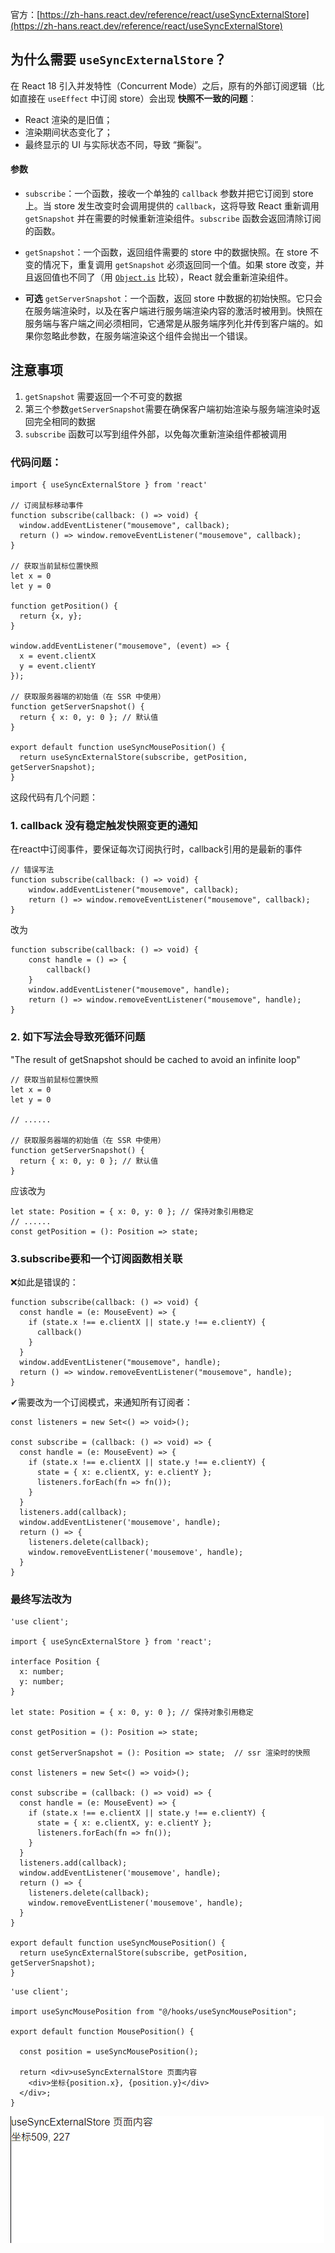 官方：[https://zh-hans.react.dev/reference/react/useSyncExternalStore](https://zh-hans.react.dev/reference/react/useSyncExternalStore)

## 为什么需要 `useSyncExternalStore`？

在 React 18 引入并发特性（Concurrent Mode）之后，原有的外部订阅逻辑（比如直接在 `useEffect` 中订阅 store）会出现 **快照不一致的问题**：

- React 渲染的是旧值；
- 渲染期间状态变化了；
- 最终显示的 UI 与实际状态不同，导致 “撕裂”。

#### 参数 

- `subscribe`：一个函数，接收一个单独的 `callback` 参数并把它订阅到 store 上。当 store 发生改变时会调用提供的 `callback`，这将导致 React 重新调用 `getSnapshot` 并在需要的时候重新渲染组件。`subscribe` 函数会返回清除订阅的函数。
 
- `getSnapshot`：一个函数，返回组件需要的 store 中的数据快照。在 store 不变的情况下，重复调用 `getSnapshot` 必须返回同一个值。如果 store 改变，并且返回值也不同了（用 [`Object.is`](https://developer.mozilla.org/zh-CN/docs/Web/JavaScript/Reference/Global_Objects/Object/is) 比较），React 就会重新渲染组件。

- **可选** `getServerSnapshot`：一个函数，返回 store 中数据的初始快照。它只会在服务端渲染时，以及在客户端进行服务端渲染内容的激活时被用到。快照在服务端与客户端之间必须相同，它通常是从服务端序列化并传到客户端的。如果你忽略此参数，在服务端渲染这个组件会抛出一个错误。

## 注意事项

1. `getSnapshot` 需要返回一个不可变的数据
2. 第三个参数`getServerSnapshot`需要在确保客户端初始渲染与服务端渲染时返回完全相同的数据
3. `subscribe` 函数可以写到组件外部，以免每次重新渲染组件都被调用

### 代码问题：

```
import { useSyncExternalStore } from 'react'

// 订阅鼠标移动事件
function subscribe(callback: () => void) {
  window.addEventListener("mousemove", callback);
  return () => window.removeEventListener("mousemove", callback);
}

// 获取当前鼠标位置快照
let x = 0
let y = 0

function getPosition() {
  return {x, y};
}

window.addEventListener("mousemove", (event) => {
  x = event.clientX
  y = event.clientY
});

// 获取服务器端的初始值（在 SSR 中使用）
function getServerSnapshot() {
  return { x: 0, y: 0 }; // 默认值
}

export default function useSyncMousePosition() {
  return useSyncExternalStore(subscribe, getPosition, getServerSnapshot);
}
```

这段代码有几个问题：
### 1. callback 没有稳定触发快照变更的通知

在react中订阅事件，要保证每次订阅执行时，callback引用的是最新的事件

```
// 错误写法
function subscribe(callback: () => void) {
	window.addEventListener("mousemove", callback);
	return () => window.removeEventListener("mousemove", callback);
}
```

改为

```
function subscribe(callback: () => void) {
	const handle = () => {
		callback()
	}
	window.addEventListener("mousemove", handle);
	return () => window.removeEventListener("mousemove", handle);
}
```

### 2. 如下写法会导致死循环问题

"The result of getSnapshot should be cached to avoid an infinite loop"

```
// 获取当前鼠标位置快照
let x = 0
let y = 0

// ......

// 获取服务器端的初始值（在 SSR 中使用）
function getServerSnapshot() {
  return { x: 0, y: 0 }; // 默认值
}
```

应该改为

```
let state: Position = { x: 0, y: 0 }; // 保持对象引用稳定
// ......
const getPosition = (): Position => state;
```

### 3.subscribe要和一个订阅函数相关联

❌如此是错误的：

```
function subscribe(callback: () => void) {
  const handle = (e: MouseEvent) => {
    if (state.x !== e.clientX || state.y !== e.clientY) {
      callback()
    }
  }
  window.addEventListener("mousemove", handle);
  return () => window.removeEventListener("mousemove", handle);
}
```

✔需要改为一个订阅模式，来通知所有订阅者：

```
const listeners = new Set<() => void>();

const subscribe = (callback: () => void) => {
  const handle = (e: MouseEvent) => {
    if (state.x !== e.clientX || state.y !== e.clientY) {
      state = { x: e.clientX, y: e.clientY }; 
      listeners.forEach(fn => fn());
    }
  }
  listeners.add(callback);
  window.addEventListener('mousemove', handle);
  return () => {
    listeners.delete(callback);
    window.removeEventListener('mousemove', handle);
  }
}
```

### 最终写法改为

```
'use client';

import { useSyncExternalStore } from 'react';

interface Position {
  x: number;
  y: number;
}

let state: Position = { x: 0, y: 0 }; // 保持对象引用稳定

const getPosition = (): Position => state;

const getServerSnapshot = (): Position => state;  // ssr 渲染时的快照

const listeners = new Set<() => void>();

const subscribe = (callback: () => void) => {
  const handle = (e: MouseEvent) => {
    if (state.x !== e.clientX || state.y !== e.clientY) {
      state = { x: e.clientX, y: e.clientY }; 
      listeners.forEach(fn => fn());
    }
  }
  listeners.add(callback);
  window.addEventListener('mousemove', handle);
  return () => {
    listeners.delete(callback);
    window.removeEventListener('mousemove', handle);
  }
}

export default function useSyncMousePosition() {
  return useSyncExternalStore(subscribe, getPosition, getServerSnapshot);
}
```

```
'use client';

import useSyncMousePosition from "@/hooks/useSyncMousePosition";

export default function MousePosition() {

  const position = useSyncMousePosition();

  return <div>useSyncExternalStore 页面内容 
    <div>坐标{position.x}, {position.y}</div>
  </div>;
}
```


![useSyncExternalStore](/assets/useSyncExternalStore.gif)

